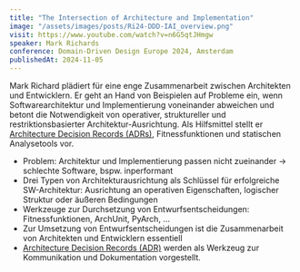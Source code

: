 ```yaml
---
title: "The Intersection of Architecture and Implementation"
image: "/assets/images/posts/Ri24-DDD-IAI_overview.png"
visit: https://www.youtube.com/watch?v=n6G5qtJHmgw
speaker: Mark Richards
conference: Domain-Driven Design Europe 2024, Amsterdam
publishedAt: 2024-11-05
---
```

Mark Richard plädiert für eine enge Zusammenarbeit zwischen Architekten und Entwicklern. Er geht an Hand von Beispielen auf Probleme ein, wenn Softwarearchitektur und Implementierung voneinander abweichen und betont die Notwendigkeit von operativer, struktureller und restriktionsbasierter Architektur-Ausrichtung. Als Hilfsmittel stellt er [Architecture Decision Records (ADRs)](/knowledge/tools/architecture-decision-records), Fitnessfunktionen und statischen Analysetools vor.

- Problem: Architektur und Implementierung passen nicht zueinander -> schlechte Software, bspw. inperformant
- Drei Typen von Architekturausrichtung als Schlüssel für erfolgreiche SW-Architektur: Ausrichtung an operativen Eigenschaften, logischer Struktur oder äußeren Bedingungen
- Werkzeuge zur Durchsetzung von Entwurfsentscheidungen: Fitnessfunktionen, ArchUnit, PyArch, ...
- Zur Umsetzung von Entwurfsentscheidungen ist die Zusammenarbeit von Architekten und Entwicklern essentiell
- [Architecture Decision Records (ADR)](/knowledge/tools/architecture-decision-records) werden als Werkzeug zur Kommunikation und Dokumentation vorgestellt.
